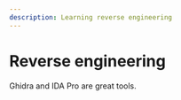 ```yaml
---
description: Learning reverse engineering
---
```


# Reverse engineering

Ghidra and IDA Pro are great tools.
